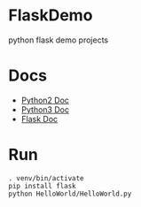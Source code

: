 # FlaskDemo
python flask demo projects

# Docs
* [Python2 Doc](http://www.pythondoc.com/pythontutorial27/index.html)
* [Python3 Doc](http://www.pythondoc.com/pythontutorial3/index.html)
* [Flask Doc](http://www.pythondoc.com/flask/quickstart.html)

# Run
	
	. venv/bin/activate
	pip install flask
	python HelloWorld/HelloWorld.py
